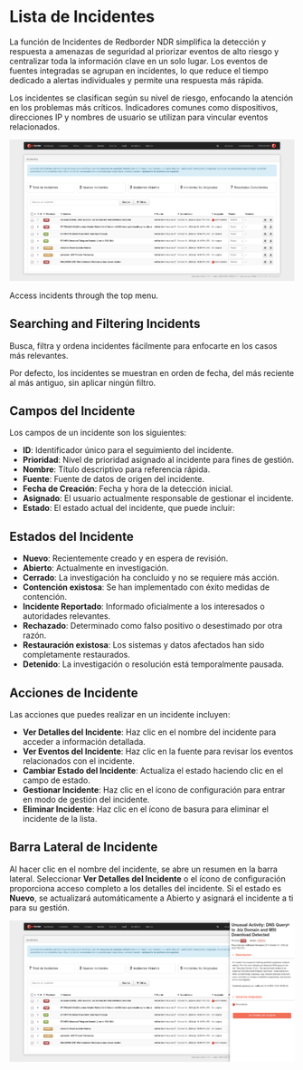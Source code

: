 # Lista de Incidentes

La función de Incidentes de Redborder NDR simplifica la detección y respuesta a amenazas de seguridad al priorizar eventos de alto riesgo y centralizar toda la información clave en un solo lugar. Los eventos de fuentes integradas se agrupan en incidentes, lo que reduce el tiempo dedicado a alertas individuales y permite una respuesta más rápida.

Los incidentes se clasifican según su nivel de riesgo, enfocando la atención en los problemas más críticos. Indicadores comunes como dispositivos, direcciones IP y nombres de usuario se utilizan para vincular eventos relacionados.

![Incidents view](images/incidents_list.es.png)

Access incidents through the top menu.

## Searching and Filtering Incidents

Busca, filtra y ordena incidentes fácilmente para enfocarte en los casos más relevantes.

Por defecto, los incidentes se muestran en orden de fecha, del más reciente al más antiguo, sin aplicar ningún filtro.

## Campos del Incidente

Los campos de un incidente son los siguientes:

- **ID**: Identificador único para el seguimiento del incidente.
- **Prioridad**: Nivel de prioridad asignado al incidente para fines de gestión.
- **Nombre**: Título descriptivo para referencia rápida.
- **Fuente**: Fuente de datos de origen del incidente.
- **Fecha de Creación**: Fecha y hora de la detección inicial.
- **Asignado**: El usuario actualmente responsable de gestionar el incidente.
- **Estado**: El estado actual del incidente, que puede incluir:

## Estados del Incidente

- **Nuevo**: Recientemente creado y en espera de revisión.
- **Abierto**: Actualmente en investigación.
- **Cerrado**: La investigación ha concluido y no se requiere más acción.
- **Contención existosa**: Se han implementado con éxito medidas de contención.
- **Incidente Reportado**: Informado oficialmente a los interesados o autoridades relevantes.
- **Rechazado**: Determinado como falso positivo o desestimado por otra razón.
- **Restauración existosa**: Los sistemas y datos afectados han sido completamente restaurados.
- **Detenido**: La investigación o resolución está temporalmente pausada.
  
## Acciones de Incidente

Las acciones que puedes realizar en un incidente incluyen:

- **Ver Detalles del Incidente**: Haz clic en el nombre del incidente para acceder a información detallada.
- **Ver Eventos del Incidente**: Haz clic en la fuente para revisar los eventos relacionados con el incidente.
- **Cambiar Estado del Incidente**: Actualiza el estado haciendo clic en el campo de estado.
- **Gestionar Incidente**: Haz clic en el ícono de configuración para entrar en modo de gestión del incidente.
- **Eliminar Incidente**: Haz clic en el ícono de basura para eliminar el incidente de la lista.

## Barra Lateral de Incidente

Al hacer clic en el nombre del incidente, se abre un resumen en la barra lateral. Seleccionar **Ver Detalles del Incidente** o el ícono de configuración proporciona acceso completo a los detalles del incidente. Si el estado es **Nuevo**, se actualizará automáticamente a Abierto y asignará el incidente a ti para su gestión.

![Incident summary](images/incidents_sidebar.es.png)
